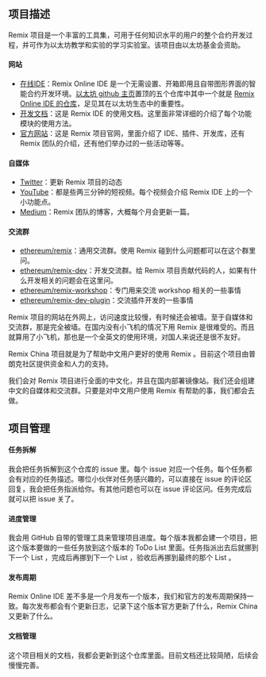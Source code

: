 ## 项目描述
Remix 项目是一个丰富的工具集，可用于任何知识水平的用户的整个合约开发过程，并可作为以太坊教学和实验的学习实验室。该项目由以太坊基金会资助。

#### 网站
- [在线IDE](https://remix.ethereum.org/)：Remix Online IDE 是一个无需设置、开箱即用且自带图形界面的智能合约开发环境。[以太坊 github 主页](https://github.com/ethereum)置顶的五个仓库中其中一个就是 [Remix Online IDE 的仓库](https://github.com/ethereum/remix-project)，足见其在以太坊生态中的重要性。
- [开发文档](https://remix-ide.readthedocs.io/en/latest/index.html)：这是 Remix IDE 的使用文档。这里面非常详细的介绍了每个功能模块的使用方法。
- [官方网站](https://remix-project.org/)：这是 Remix 项目官网，里面介绍了 IDE、插件、开发库，还有 Remix 团队的介绍，还有他们举办过的一些活动等等。

#### 自媒体
- [Twitter](https://twitter.com/EthereumRemix)：更新 Remix 项目的动态
- [YouTube](https://www.youtube.com/channel/UCjTUPyFEr2xDGN6Cg8nKDaA)：都是些两三分钟的短视频。每个视频会介绍 Remix IDE 上的一个小功能点。
- [Medium](https://medium.com/remix-ide)：Remix 团队的博客，大概每个月会更新一篇。


#### 交流群
- [ethereum/remix](https://app.gitter.im/#/room/#ethereum_remix:gitter.im)：通用交流群。使用 Remix 碰到什么问题都可以在这个群里问。
- [ethereum/remix-dev](https://app.gitter.im/#/room/#ethereum_remix-dev:gitter.im)：开发交流群。给 Remix 项目贡献代码的人，如果有什么开发相关的问题会在这里问。
- [ethereum/remix-workshop](https://app.gitter.im/#/room/#ethereum_remix-workshop:gitter.im)：专门用来交流 workshop 相关的一些事情
- [ethereum/remix-dev-plugin](https://app.gitter.im/#/room/#ethereum_remix-dev-plugin:gitter.im)：交流插件开发的一些事情

Remix 项目的网站在外网上，访问速度比较慢，有时候还会被墙。至于自媒体和交流群，那是完全被墙。在国内没有小飞机的情况下用 Remix 是很难受的。而且就算用了小飞机，那也是一个全英文的使用环境，对国人来说还是很不友好。

Remix China 项目就是为了帮助中文用户更好的使用 Remix 。目前这个项目由普朗克社区提供资金和人力的支持。

我们会对 Remix 项目进行全面的中文化，并且在国内部署镜像站。我们还会组建中文的自媒体和交流群。只要是对中文用户使用 Remix 有帮助的事，我们都会去做。


## 项目管理
#### 任务拆解
我会把任务拆解到这个仓库的 issue 里。每个 issue 对应一个任务。每个任务都会有对应的任务描述。哪位小伙伴对任务感兴趣的，可以直接在 issue 的评论区回复，我会把任务指派给你。有其他问题也可以在 issue 评论区问。任务完成后就可以把 issue 关了。

#### 进度管理
我会用 GitHub 自带的管理工具来管理项目进度。每个版本我都会建一个项目，把这个版本要做的一些任务放到这个版本的 ToDo List 里面。任务指派出去后就挪到下一个 List ，完成后再挪到下一个 List ，验收后再挪到最终的那个 List 。

#### 发布周期
Remix Online IDE 差不多是一个月发布一个版本，我们和官方的发布周期保持一致。每次发布都会有个更新日志，记录下这个版本官方更新了什么，Remix China 又更新了什么。

#### 文档管理
这个项目相关的文档，我都会更新到这个仓库里面。目前文档还比较简陋，后续会慢慢完善。


